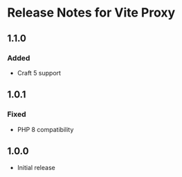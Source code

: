 # Release Notes for Vite Proxy

## 1.1.0
### Added
- Craft 5 support

## 1.0.1
### Fixed
- PHP 8 compatibility

## 1.0.0
- Initial release
